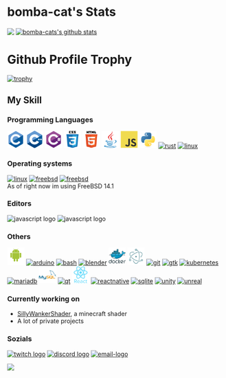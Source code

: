 # bomba-cat's Stats
  
  <a href="https://github.com/bomba-cat" ><img align="center" src="https://github-readme-stats.vercel.app/api/top-langs/?username=bomba-cat&exclude_repo=ArchCodeConfig,ArchCode-Site&hide=ASP.NET,jupyter%20notebook&count_private=false&theme=gruvbox&hide_border=true" height="220px" style="border: none !important;" /></a>
  <a href="https://github.com/bomba-cat"><img align="center" src="https://github-readme-stats.vercel.app/api?username=bomba-cat&theme=gruvbox&count_private=true&hide=stars&show_icons=true&line_height=27&hide_border=true" alt="bomba-cats's github stats" height="220px" style="border: none !important;" /></a>

# Github Profile Trophy
[![trophy](https://github-profile-trophy.vercel.app/?username=bomba-cat&theme=gruvbox&rank=-?&margin-w=4&no-frame=true)](https://github.com/bomba-cat)

## My Skill
### Programming Languages
<div align="left">
  <a href="https://www.cprogramming.com/" target="_blank" rel="noreferrer"><img src="https://raw.githubusercontent.com/devicons/devicon/master/icons/c/c-original.svg" alt="c" width="40" height="40"/></a>
  <a href="https://www.w3schools.com/cpp/" target="_blank" rel="noreferrer"><img src="https://raw.githubusercontent.com/devicons/devicon/master/icons/cplusplus/cplusplus-original.svg" alt="cplusplus" width="40" height="40"/></a>
  <a href="https://www.w3schools.com/cs/" target="_blank" rel="noreferrer"><img src="https://raw.githubusercontent.com/devicons/devicon/master/icons/csharp/csharp-original.svg" alt="csharp" width="40" height="40"/></a>
  <a href="https://www.w3schools.com/css/" target="_blank" rel="noreferrer"><img src="https://raw.githubusercontent.com/devicons/devicon/master/icons/css3/css3-original-wordmark.svg" alt="css3" width="40" height="40"/></a>
  <a href="https://www.w3.org/html/" target="_blank" rel="noreferrer"><img src="https://raw.githubusercontent.com/devicons/devicon/master/icons/html5/html5-original-wordmark.svg" alt="html5" width="40" height="40"/></a>
  <a href="https://www.java.com" target="_blank" rel="noreferrer"><img src="https://raw.githubusercontent.com/devicons/devicon/master/icons/java/java-original.svg" alt="java" width="40" height="40"/></a>
  <a href="https://developer.mozilla.org/en-US/docs/Web/JavaScript" target="_blank" rel="noreferrer"><img src="https://raw.githubusercontent.com/devicons/devicon/master/icons/javascript/javascript-original.svg" alt="javascript" width="40" height="40"/></a>
  <a href="https://www.python.org" target="_blank" rel="noreferrer"><img src="https://raw.githubusercontent.com/devicons/devicon/master/icons/python/python-original.svg" alt="python" width="40" height="40"/></a>
  <a href="https://www.rust-lang.org" target="_blank" rel="noreferrer"><img src="https://rust-lang.org/logos/rust-logo-512x512.png" alt="rust" width="40" height="40"/></a>
  <a href="https://www.nasm.us/" target="_blank" rel="noreferrer"><img src="https://www.nasm.us/images/nasm.png" alt="linux" width="40" height="40"/></a>
</div>

### Operating systems
<div align="left">
  <a href="https://www.kernel.org/" target="_blank" rel="noreferrer"><img src="https://www.kernel.org/theme/images/logos/tux.png" alt="linux" width="40" height="40"/></a>
  <a href="https://www.freebsd.org/" target="_blank" rel="noreferrer"><img src="https://www.freebsd.org/images/beastie.png" alt="freebsd" width="40" height="40"/></a>
  <a href="https://www.windows.com/" target="_blank" rel="noreferrer"><img src="https://upload.wikimedia.org/wikipedia/commons/thumb/8/87/Windows_logo_-_2021.svg/2048px-Windows_logo_-_2021.svg.png" alt="freebsd" width="40" height="40"/></a>
</div>
As of right now im using FreeBSD 14.1

### Editors
<div align="left">
  <img src="https://cdn.jsdelivr.net/gh/devicons/devicon/icons/neovim/neovim-original.svg" height="40" width="40" alt="javascript logo"  />
  <img src="https://cdn.jsdelivr.net/gh/devicons/devicon/icons/vim/vim-original.svg" height="40" width="40" alt="javascript logo"  />
</div>

### Others
<div align="left">
  <a href="https://developer.android.com" target="_blank" rel="noreferrer"><img src="https://raw.githubusercontent.com/devicons/devicon/master/icons/android/android-original-wordmark.svg" alt="android" width="40" height="40"/></a>
  <a href="https://www.arduino.cc/" target="_blank" rel="noreferrer"><img src="https://cdn.worldvectorlogo.com/logos/arduino-1.svg" alt="arduino" width="40" height="40"/></a>
  <a href="https://www.gnu.org/software/bash/" target="_blank" rel="noreferrer"><img src="https://www.vectorlogo.zone/logos/gnu_bash/gnu_bash-icon.svg" alt="bash" width="40" height="40"/></a>
  <a href="https://www.blender.org/" target="_blank" rel="noreferrer"><img src="https://download.blender.org/branding/community/blender_community_badge_white.svg" alt="blender" width="40" height="40"/></a>
  <a href="https://www.docker.com/" target="_blank" rel="noreferrer"><img src="https://raw.githubusercontent.com/devicons/devicon/master/icons/docker/docker-original-wordmark.svg" alt="docker" width="40" height="40"/></a>
  <a href="https://www.electronjs.org" target="_blank" rel="noreferrer"><img src="https://raw.githubusercontent.com/devicons/devicon/master/icons/electron/electron-original.svg" alt="electron" width="40" height="40"/></a>
  <a href="https://git-scm.com/" target="_blank" rel="noreferrer"><img src="https://www.vectorlogo.zone/logos/git-scm/git-scm-icon.svg" alt="git" width="40" height="40"/></a>
  <a href="https://www.gtk.org/" target="_blank" rel="noreferrer"><img src="https://upload.wikimedia.org/wikipedia/commons/7/71/GTK_logo.svg" alt="gtk" width="40" height="40"/></a>
  <a href="https://kubernetes.io" target="_blank" rel="noreferrer"><img src="https://www.vectorlogo.zone/logos/kubernetes/kubernetes-icon.svg" alt="kubernetes" width="40" height="40"/></a>
  <a href="https://mariadb.org/" target="_blank" rel="noreferrer"><img src="https://www.vectorlogo.zone/logos/mariadb/mariadb-icon.svg" alt="mariadb" width="40" height="40"/></a>
  <a href="https://www.mysql.com/" target="_blank" rel="noreferrer"><img src="https://raw.githubusercontent.com/devicons/devicon/master/icons/mysql/mysql-original-wordmark.svg" alt="mysql" width="40" height="40"/></a>
  <a href="https://www.qt.io/" target="_blank" rel="noreferrer"><img src="https://upload.wikimedia.org/wikipedia/commons/0/0b/Qt_logo_2016.svg" alt="qt" width="40" height="40"/></a>
  <a href="https://reactjs.org/" target="_blank" rel="noreferrer"><img src="https://raw.githubusercontent.com/devicons/devicon/master/icons/react/react-original-wordmark.svg" alt="react" width="40" height="40"/></a>
  <a href="https://reactnative.dev/" target="_blank" rel="noreferrer"><img src="https://reactnative.dev/img/header_logo.svg" alt="reactnative" width="40" height="40"/></a>
  <a href="https://www.sqlite.org/" target="_blank" rel="noreferrer"><img src="https://www.vectorlogo.zone/logos/sqlite/sqlite-icon.svg" alt="sqlite" width="40" height="40"/></a>
  <a href="https://unity.com/" target="_blank" rel="noreferrer"><img src="https://www.vectorlogo.zone/logos/unity3d/unity3d-icon.svg" alt="unity" width="40" height="40"/></a>
  <a href="https://unrealengine.com/" target="_blank" rel="noreferrer"><img src="https://raw.githubusercontent.com/kenangundogan/fontisto/036b7eca71aab1bef8e6a0518f7329f13ed62f6b/icons/svg/brand/unreal-engine.svg" alt="unreal" width="40" height="40"/></a>
</div>

### Currently working on
- [SillyWankerShader](https://github.com/bomba-cat/SillyWankerShader), a minecraft shader
- A lot of private projects

### Sozials
  <a href="https://twitch.tv/bombacatsillyedition"><img src="https://img.shields.io/static/v1?message=Twitch&logo=twitch&label=&color=9146FF&logoColor=white&labelColor=&style=for-the-badge" height="35" alt="twitch logo" /></a>
  <a href="https://discord.com/user/788022153634906154"><img src="https://img.shields.io/static/v1?message=Discord&logo=discord&label=&color=7289DA&logoColor=white&labelColor=&style=for-the-badge" height="35" alt="discord logo" /></a>
  <a href="mailto:bledion.morina@hotmail.com"><img src="https://img.shields.io/static/v1?message=E-Mail&logo=E-Mail&label=&color=c9deff&logoColor=black&labelColor=&style=for-the-badge" height="35" alt="email-logo" /></a>

[![](https://visitcount.itsvg.in/api?id=bomba-cat&label=Profile%20Views&icon=3&pretty=false)](https://visitcount.itsvg.in)
